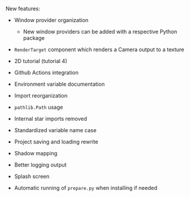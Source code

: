 New features:
- Window provider organization

  - New window providers can be added with
    a respective Python package

- `RenderTarget` component which renders a Camera output to a texture
- 2D tutorial (tutorial 4)
- Github Actions integration
- Environment variable documentation
- Import reorganization
- `pathlib.Path` usage
- Internal star imports removed
- Standardized variable name case
- Project saving and loading rewrite
- Shadow mapping
- Better logging output
- Splash screen
- Automatic running of `prepare.py` when installing if needed
